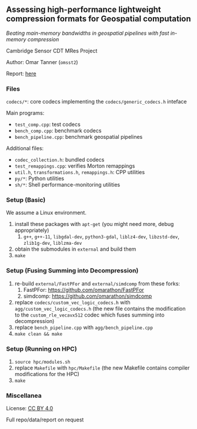 ## Assessing high-performance lightweight compression formats for Geospatial computation

_Beating main-memory bandwidths in geospatial pipelines with fast in-memory compression_

Cambridge Sensor CDT MRes Project

Author: Omar Tanner (`omsst2`)

Report: [here](https://github.com/omarathon/mres/blob/main/mres_project.pdf)

### Files

`codecs/*`: core codecs implementing the `codecs/generic_codecs.h` inteface

Main programs:
* `test_comp.cpp`: test codecs
* `bench_comp.cpp`: benchmark codecs
* `bench_pipeline.cpp`: benchmark geospatial pipelines

Additional files:
* `codec_collection.h`: bundled codecs
* `test_remappings.cpp`: verifies Morton remappings
* `util.h`, `transformations.h`, `remappings.h`: CPP utilities
* `py/*`: Python utilities
* `sh/*`: Shell performance-monitoring utilities

### Setup (Basic)
We assume a Linux environment.
1. install these packages with `apt-get` (you might need more, debug appropriately)
    1. `g++`, `g++-11`, `libgdal-dev`, `python3-gdal`, `liblz4-dev`, `libzstd-dev`, `zlib1g-dev`, `liblzma-dev`
1. obtain the submodules in `external` and build them
2. `make`

### Setup (Fusing Summing into Decompression)
1. re-build `external/FastPFor` and `external/simdcomp` from these forks:
    1. FastPFor: https://github.com/omarathon/FastPFor
    1. simdcomp: https://github.com/omarathon/simdcomp
1. replace `codecs/custom_vec_logic_codecs.h` with `agg/custom_vec_logic_codecs.h` (the new file contains the modification to the `custom_rle_vecavx512` codec which fuses summing into decompression)
1. replace `bench_pipeline.cpp` with `agg/bench_pipeline.cpp`
1. `make clean && make`

### Setup (Running on HPC)
1. `source hpc/modules.sh`
2. replace `Makefile` with `hpc/Makefile` (the new Makefile contains compiler modifications for the HPC)
3. `make`

### Miscellanea

License: [CC BY 4.0](https://creativecommons.org/licenses/by/4.0/)

Full repo/data/report on request
